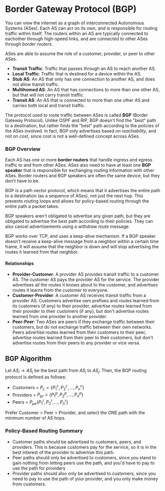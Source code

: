 # Border Gateway Protocol (BGP)

You can view the internet as a graph of interconnected Autonomous Systems (ASes). Each AS can act on its own, and is responsible for routing traffic within itself. The routers within an AS are typically connected to eachother through high-speed links, and are connected to other ASes through *border routers*.

ASes are able to assume the role of a customer, provider, or peer to other ASes.

- **Transit Traffic**: Traffic that passes through an AS to reach another AS.
- **Local Traffic**: Traffic that is destined for a device within the AS.
- **Stub AS**: An AS that only has one connection to another AS, and does not allow transit traffic.
- **Multihomed AS**: An AS that has connections to more than one other AS, but that will not carry transit traffic.
- **Transit AS**: An AS that is connected to more than one other AS and carries both local and transit traffic.

The protocol used to route traffic between ASes is called **BGP** (Border Gateway Protocol). Unlike OSPF and RIP, BGP doesn't find the "best" path to a destination, but rather finds the "best" path according to the policies of the ASes involved. In fact, BGP only advertises based on *reachability*, and not on *cost*, since cost is not a well-defined concept across ASes.


### BGP Overview

Each AS has one or more **border routers** that handle ingress and egress traffic to and from other ASes. ASes also need to have at least one **BGP speaker** that is responsible for exchanging routing information with other ASes. Border routers and BGP speakers are often the same device, but they don't have to be.

BGP is a path vector protocol, which means that it advertises the entire path to a destination (as a sequence of ASes), not just the next hop. This prevents routing loops and allows for policy-based routing through the entire path a packet takes.

BGP speakers aren't obligated to advertise any given path, but they are obligated to advertise the best path according to their policies. They can also cancel advertisements using a *withdraw route* message.

BGP works over TCP, and uses a keep-alive mechanism. If a BGP speaker doesn't receive a keep-alive message from a neighbor within a certain time frame, it will assume that the neighbor is down and will stop advertising the routes it learned from that neighbor.

#### Relationships

- **Provider-Customer**: A provider AS provides transit traffic to a customer AS. The customer AS pays the provider AS for the service. The provider advertises all the routes it knows about to the customer, and advertises routes it learns from the customer to everyone.
- **Customer-Provider**: A customer AS receives transit traffic from a provider AS. Customers advertise own prefixes and routes learned from its customers (if any) to their provider, advertise routes learned from their provider to their customers (if any), but don't advertise routes learned from one provider to another provider.
- **Peer-Peer**: Two ASes are peers if they exchange traffic between their customers, but do not exchange traffic between their own networks. Peers advertise routes learned from their customers to their peer, advertise routes learned from their peer to their customers, but don't advertise routes from their peers to any provider or vice versa.

## BGP Algorithm

Let $AS_i \to AS_j$ be the best path from $AS_i$ to $AS_j$. Then, the BGP routing protocol is defined as follows:

- Customers = $P_c = \{P_1^{c}, P_2^{c}, \ldots, P_n^{c}\}$
- Providers = $P_{pr} = \{P_1^{p}, P_2^{p}, \ldots, P_n^{p}\}$
- Peers = $P_{pe}\{P_1^{r}, P_2^{r}, \ldots, P_n^{r}\}$

Prefer Customer > Peer > Provider, and select the ONE path with the minimum number of AS hops.

### Policy-Based Routing Summary

- Customer paths should be advertised to customers, peers, and providers. This is because customers pay for the service, so it is in the best interest of the provider to advertise this path.
- Peer paths should only be advertised to customers, since you stand to gain nothing from letting peers use the path, and you'd have to pay to use the path for providers
- Provider paths should also only be advertised to customers, since you need to pay to use the path of your provider, and you only make money from customers.
